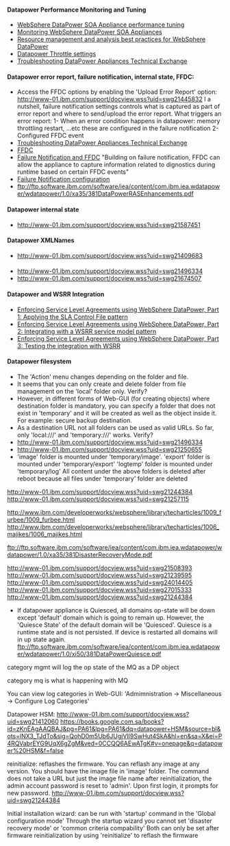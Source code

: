 #### Datapower Performance Monitoring and Tuning
* [WebSphere DataPower SOA Appliance performance tuning](http://www.ibm.com/developerworks/library/ws-dpperformance/)
* [Monitoring WebSphere DataPower SOA Appliances](http://www.ibm.com/developerworks/websphere/library/techarticles/1003_rasmussen/1003_rasmussen.html)
* [Resource management and analysis best practices for WebSphere DataPower](http://www.ibm.com/developerworks/websphere/library/techarticles/1307_rasmussen/1307_rasmussen.html)
* [Datapower Throttle settings](http://stackoverflow.com/questions/27826161/what-is-the-throttle-settings-used-for-in-datapower-appliance)
* [Troubleshooting DataPower Appliances Technical Exchange](http://www-01.ibm.com/support/docview.wss?uid=swg27035675&aid=1)

#### Datapower error report, failure notification, internal state, FFDC:
* Access the FFDC options by enabling the 'Upload Error Report' option:
http://www-01.ibm.com/support/docview.wss?uid=swg21445832
I a nutshell, failure notification settings controls what is captured as part of error report and where to send/upload the error report.
What triggers an error report: 
1- When an error condition happens in datapower: memory throttling restart, ...etc these are configured in the failure notification
2- Configured FFDC event
* [Troubleshooting DataPower Appliances Technical Exchange](http://www-01.ibm.com/support/docview.wss?uid=swg27035675&aid=1)
* [FFDC](http://www-01.ibm.com/support/docview.wss?uid=swg21445832)
* [Failure Notification and FFDC](https://books.google.com.sa/books?id=zKnEAgAAQBAJ&pg=PA88&lpg=PA88&dq=datapower+%22FFDC%22+%22error+report%22&source=bl&ots=lNX22QPhSq&sig=rppsyxC0QPk5RiBj804TT6CHwNY&hl=en&sa=X&ei=RgBHVZLHMs38aJ3xgLAM&ved=0CFQQ6AEwCQ#v=onepage&q=datapower%20%22FFDC%22%20%22error%20report%22&f=false)
"Building on failure notification, FFDC can allow the appliance to capture information related to dignostics during runtime based on certain FFDC events"
* [Failure Notification configuration](https://www-01.ibm.com/support/knowledgecenter/SS9H2Y_6.0.1/com.ibm.dp.xi.doc/failurenotification.html?lang=en)
* ftp://ftp.software.ibm.com/software/iea/content/com.ibm.iea.wdatapower/wdatapower/1.0/xa35/381DataPowerRASEnhancements.pdf

#### Datapower internal state
* http://www-01.ibm.com/support/docview.wss?uid=swg21587451

#### Datapower XMLNames
* http://www-01.ibm.com/support/docview.wss?uid=swg21409683

####
* http://www-01.ibm.com/support/docview.wss?uid=swg21496334
* http://www-01.ibm.com/support/docview.wss?uid=swg21674507


#### Datapower and WSRR Integration
* [Enforcing Service Level Agreements using WebSphere DataPower, Part 1: Applying the SLA Control File pattern](http://www.ibm.com/developerworks/websphere/library/techarticles/1204_dearmas/1204_dearmas.html)
* [Enforcing Service Level Agreements using WebSphere DataPower, Part 2: Integrating with a WSRR service model pattern](http://www.ibm.com/developerworks/websphere/library/techarticles/1308_dearmas2/1308_dearmas2.html)
* [Enforcing Service Level Agreements using WebSphere DataPower, Part 3: Testing the integration with WSRR](http://www.ibm.com/developerworks/websphere/library/techarticles/1308_dearmas3/1308_dearmas3.html)


#### Datapower filesystem
* The 'Action' menu changes depending on the folder and file.
* It seems that you can only create and delete folder from file management on the 'local' folder only.  Verify?
* However, in different forms of Web-GUI (for creating objects) where destination folder is mandatory, you can specify a folder that does not exist in 'temporary' and it will be created as well as the object inside it.  For example: secure backup destination.
* As a destination URL not all folders can be used as valid URLs.  So far, only 'local:///' and 'temporary:///' works. Verify? 
* http://www-01.ibm.com/support/docview.wss?uid=swg21496334
* http://www-01.ibm.com/support/docview.wss?uid=swg21250655
* 'image' folder is mounted under 'temporary/image'.
'export' folder is mounted under 'temporary/export'
'logtemp' folder is mounted under 'temporary/log'
All content under the above folders is deleted after reboot because all files under 'temporary' folder are deleted


http://www-01.ibm.com/support/docview.wss?uid=swg21244384
http://www-01.ibm.com/support/docview.wss?uid=swg21257115


http://www.ibm.com/developerworks/websphere/library/techarticles/1009_furbee/1009_furbee.html
http://www.ibm.com/developerworks/websphere/library/techarticles/1006_majikes/1006_majikes.html

ftp://ftp.software.ibm.com/software/iea/content/com.ibm.iea.wdatapower/wdatapower/1.0/xa35/381DisasterRecoveryMode.pdf

http://www-01.ibm.com/support/docview.wss?uid=swg21508393
http://www-01.ibm.com/support/docview.wss?uid=swg21239595
http://www-01.ibm.com/support/docview.wss?uid=swg24014405
http://www-01.ibm.com/support/docview.wss?uid=swg27015333
http://www-01.ibm.com/support/docview.wss?uid=swg21244384

* If datapower appliance is Quiesced, all domains op-state will be down except 'default' domain
which is going to remain up. However, the 'Quiesce State' of the default domain will be 'Quiesced'.
Quiesce is a runtime state and is not persisted.  If device is restarted all domains will in up state again.
ftp://ftp.software.ibm.com/software/iea/content/com.ibm.iea.wdatapower/wdatapower/1.0/xi50/381DataPowerQuiesce.pdf



category mgmt will log the op state of the MQ as a DP object

category mq is what is happening with MQ

You can view log categories in Web-GUI: 'Admimnistration -> Miscellaneous -> Configure Log Categories'

Datapower HSM:
http://www-01.ibm.com/support/docview.wss?uid=swg21412060
https://books.google.com.sa/books?id=zKnEAgAAQBAJ&pg=PA61&lpg=PA61&dq=datapower+HSM&source=bl&ots=lNX3_TJdTo&sig=QohD0m5Ub6JUgjVIl9SwHut4SkA&hl=en&sa=X&ei=P4RQVabrEYG9UqX6gZgM&ved=0CCQQ6AEwATgK#v=onepage&q=datapower%20HSM&f=false


reinitialize: reflashes the firmware.
You can reflash any image at any version.
You should have the image file in 'image' folder. 
The command does not take a URL but just the image file name
after reinitialization, the admin account password is reset to 'admin'.  Upon first login, it prompts for new password.
http://www-01.ibm.com/support/docview.wss?uid=swg21244384


Initial installation wizard:
can be run with 'startup' command in the 'Global configuration mode'
Through the startup wizard you cannot set 'disaster recovery mode' or 'common criteria compability'
Both can only be set after firmware reinitialization by using 'reinitialize' to reflash the firmware


